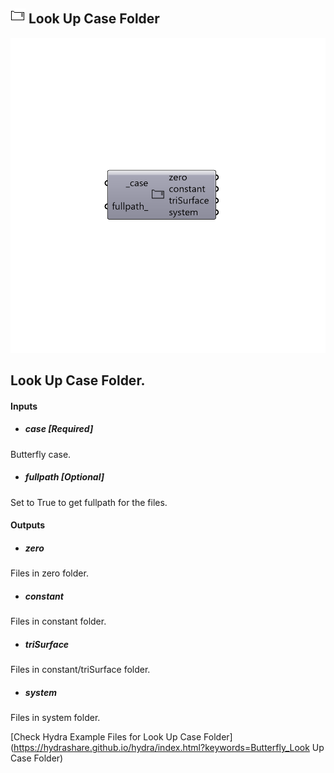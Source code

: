 ## ![](../../images/icons/Look_Up_Case_Folder.png) Look Up Case Folder

![](../../images/components/Look_Up_Case_Folder.png)

Look Up Case Folder.
 -

#### Inputs
* ##### case [Required]
Butterfly case.
* ##### fullpath [Optional]
Set to True to get fullpath for the files.

#### Outputs
* ##### zero
Files in zero folder.
* ##### constant
Files in constant folder.
* ##### triSurface
Files in constant/triSurface folder.
* ##### system
Files in system folder.


[Check Hydra Example Files for Look Up Case Folder](https://hydrashare.github.io/hydra/index.html?keywords=Butterfly_Look Up Case Folder)